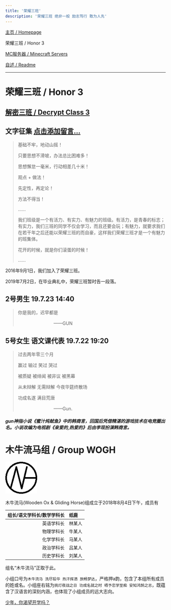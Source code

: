 ```yaml
---
title: '荣耀三班'
description: '荣耀三班 绝非一般 励志笃行 敢为人先'
---
```


[主页 / Homepage]()

荣耀三班 / Honor 3

[MC服务器 / Minecraft Servers](mc)

[自述 / Readme](README)

------

# 荣耀三班 / Honor 3

## [解密三班 / Decrypt Class 3](decrypt3)

## 文字征集 [点击添加留言...](http://wpa.qq.com/msgrd?v=3&uin=2399052066&site=qq&menu=yes)

> 基础不牢，地动山摇！
>
> 只要思想不滑坡，办法总比困难多！
>
> 思想懈怠一毫米，行动相差几十米！
>
> 观点 + 做法！
>
> 先定性，再定论！
>
> 方法不得当！
>
> ……
>
> 我们班级是一个有活力、有实力、有魅力的班级。有活力，是青春的标志；有实力，我们三班的同学不仅会学习，而且还要会玩；有魅力，就要求我们在若干年之后还能以荣耀三班的而自豪，这样我们荣耀三班才是一个有魅力的班集体。
>
> 花开的时候，就是你们滚蛋的时候！
>
> ……

2016年9月1日，我们加入了荣耀三班。

2019年7月2日，在毕业典礼中，荣耀三班暂时告一段落。



## 2号男生 19.7.23 14:40

> 你是我的，迟早都是
>
> 　　　　　　　　——GUN



## 5号女生 语文课代表 19.7.22 19:20

> 过去两年零三个月
>
> 赢过 输过 笑过 哭过
>
> 被质疑 被绯闻 被非议 被黑幕
>
> 从未辩解 无需辩解 今夜华筵终散场
>
> 功成名遂 满目荒唐
>
> 　　　　　　　　——Gun.

##### gun神指小说《蜜汁炖鱿鱼》中的韩商言，回国后凭借精湛的游戏技术在电竞圈出名。小说改编为电视剧《亲爱的,热爱的》后由李现扮演韩商言。



# 木牛流马组 / Group WOGH

![](img/wogh.png)

木牛流马(Wooden Ox & Gliding Horse)组成立于2018年8月4日下午，成员有

| 组长/语文学科长/数学学科长 | 纸鹿 |
| ---------: | :-- |
| 英语学科长                 | 林某人 |
| 物理学科长                 | 牛某人 |
| 化学学科长                 | 马某人 |
| 政治学科长                 | 吕某人 |
| 历史学科长                 | 刘某人 |

组名“木牛流马”正取于此。

小组口号为`木牛流马 洗尽铅华 热汗挥洒 旅畅梦达`，严格押a韵，包含了本组所有成员的姓或名。小组座右铭为`挑灯夜战之日 功成名就之时 哂予恋学至痴 安知鸿鹄之志`，既蕴含了汉语言的深刻内涵，也体现了小组成员的远大志向。

[少年，你渴望开学吗？](timer.html)

<!--[Zhilu.fun](https://github.com/L33Z22L11/Zhilu.fun) **is maintained by** [L33Z22L11](https://github.com/L33Z22L11)**.** This page was generated by [GitHub Pages](https://pages.github.com/). I love `131ca1c`. [cayman](https://github.com/pages-themes/cayman) **is maintained by** [pages-themes](https://github.com/pages-themes)**.** I promise no one can find this. -->

